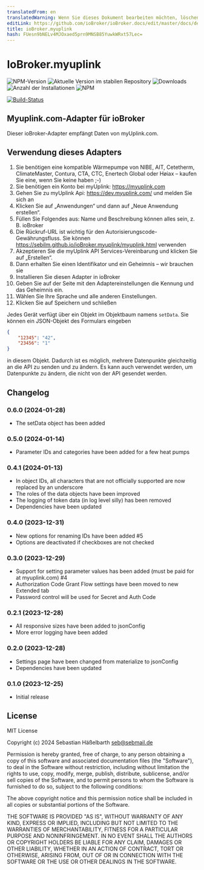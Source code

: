 ```yaml
---
translatedFrom: en
translatedWarning: Wenn Sie dieses Dokument bearbeiten möchten, löschen Sie bitte das Feld "translationsFrom". Andernfalls wird dieses Dokument automatisch erneut übersetzt
editLink: https://github.com/ioBroker/ioBroker.docs/edit/master/docs/de/adapterref/iobroker.myuplink/README.md
title: ioBroker.myuplink
hash: FUesn9bNELv4MJOxaed5prn9MNSB85YuwkWRxt57Lec=
---
```

# IoBroker.myuplink

![NPM-Version](https://img.shields.io/npm/v/iobroker.myuplink.svg)
![Aktuelle Version im stabilen Repository](https://iobroker.live/badges/myuplink-stable.svg)
![Downloads](https://img.shields.io/npm/dm/iobroker.myuplink.svg)
![Anzahl der Installationen](https://iobroker.live/badges/myuplink-installed.svg)
![NPM](https://nodei.co/npm/iobroker.myuplink.png?downloads=true)

[![Build-Status](https://github.com/sebilm/ioBroker.myuplink/workflows/Test%20and%20Release/badge.svg)](https://github.com/sebilm/ioBroker.myuplink/actions/workflows/test-and-release.yml)

## Myuplink.com-Adapter für ioBroker
Dieser ioBroker-Adapter empfängt Daten von myUplink.com.

## Verwendung dieses Adapters
1. Sie benötigen eine kompatible Wärmepumpe von NIBE, AIT, Cetetherm, ClimateMaster, Contura, CTA, CTC, Enertech Global oder Høiax – kaufen Sie eine, wenn Sie keine haben ;-)
2. Sie benötigen ein Konto bei myUplink: https://myuplink.com
3. Gehen Sie zu myUplink Api: https://dev.myuplink.com/ und melden Sie sich an
4. Klicken Sie auf „Anwendungen“ und dann auf „Neue Anwendung erstellen“.
5. Füllen Sie Folgendes aus: Name und Beschreibung können alles sein, z. B. ioBroker
6. Die Rückruf-URL ist wichtig für den Autorisierungscode-Gewährungsfluss. Sie können https://sebilm.github.io/ioBroker.myuplink/myuplink.html verwenden
7. Akzeptieren Sie die myUplink API Services-Vereinbarung und klicken Sie auf „Erstellen“.
8. Dann erhalten Sie einen Identifikator und ein Geheimnis – wir brauchen sie
9. Installieren Sie diesen Adapter in ioBroker
10. Geben Sie auf der Seite mit den Adaptereinstellungen die Kennung und das Geheimnis ein.
11. Wählen Sie Ihre Sprache und alle anderen Einstellungen.
12. Klicken Sie auf Speichern und schließen

Jedes Gerät verfügt über ein Objekt im Objektbaum namens `setData`. Sie können ein JSON-Objekt des Formulars eingeben

```json
{
    "12345": "42",
    "23456": "1"
}
```

in diesem Objekt. Dadurch ist es möglich, mehrere Datenpunkte gleichzeitig an die API zu senden und zu ändern.
Es kann auch verwendet werden, um Datenpunkte zu ändern, die nicht von der API gesendet werden.

## Changelog

### 0.6.0 (2024-01-28)

-   The setData object has been added

### 0.5.0 (2024-01-14)

-   Parameter IDs and categories have been added for a few heat pumps

### 0.4.1 (2024-01-13)

-   In object IDs, all characters that are not officially supported are now replaced by an underscore
-   The roles of the data objects have been improved
-   The logging of token data (in log level silly) has been removed
-   Dependencies have been updated

### 0.4.0 (2023-12-31)

-   New options for renaming IDs have been added #5
-   Options are deactivated if checkboxes are not checked

### 0.3.0 (2023-12-29)

-   Support for setting parameter values has been added (must be paid for at myuplink.com) #4
-   Authorization Code Grant Flow settings have been moved to new Extended tab
-   Password control will be used for Secret and Auth Code

### 0.2.1 (2023-12-28)

-   All responsive sizes have been added to jsonConfig
-   More error logging have been added

### 0.2.0 (2023-12-28)

-   Settings page have been changed from materialize to jsonConfig
-   Dependencies have been updated

### 0.1.0 (2023-12-25)

-   Initial release

## License

MIT License

Copyright (c) 2024 Sebastian Häßelbarth <seb@sebmail.de>

Permission is hereby granted, free of charge, to any person obtaining a copy
of this software and associated documentation files (the "Software"), to deal
in the Software without restriction, including without limitation the rights
to use, copy, modify, merge, publish, distribute, sublicense, and/or sell
copies of the Software, and to permit persons to whom the Software is
furnished to do so, subject to the following conditions:

The above copyright notice and this permission notice shall be included in all
copies or substantial portions of the Software.

THE SOFTWARE IS PROVIDED "AS IS", WITHOUT WARRANTY OF ANY KIND, EXPRESS OR
IMPLIED, INCLUDING BUT NOT LIMITED TO THE WARRANTIES OF MERCHANTABILITY,
FITNESS FOR A PARTICULAR PURPOSE AND NONINFRINGEMENT. IN NO EVENT SHALL THE
AUTHORS OR COPYRIGHT HOLDERS BE LIABLE FOR ANY CLAIM, DAMAGES OR OTHER
LIABILITY, WHETHER IN AN ACTION OF CONTRACT, TORT OR OTHERWISE, ARISING FROM,
OUT OF OR IN CONNECTION WITH THE SOFTWARE OR THE USE OR OTHER DEALINGS IN THE
SOFTWARE.